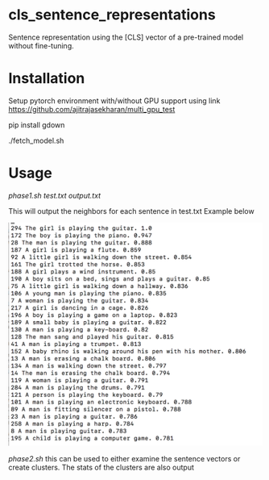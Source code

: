 # cls_sentence_representations

Sentence representation using the [CLS] vector of a pre-trained model without fine-tuning. 

# Installation


Setup pytorch environment with/without GPU support using link https://github.com/ajitrajasekharan/multi_gpu_test

pip install gdown

./fetch_model.sh

# Usage

*phase1.sh test.txt output.txt*

This will output the neighbors for each sentence in test.txt
Example below


![DES](DES.png)

*phase2.sh*
this can be used to either examine the sentence vectors or create clusters. The stats of the clusters are also output
